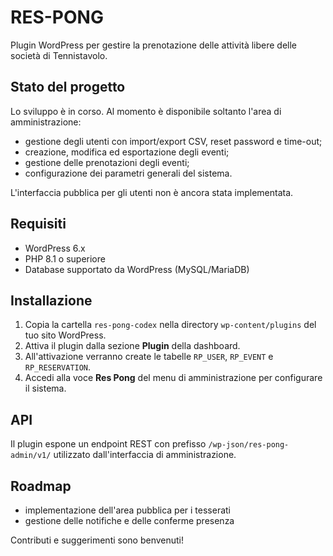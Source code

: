 # RES-PONG
Plugin WordPress per gestire la prenotazione delle attività libere delle società di Tennistavolo.

## Stato del progetto
Lo sviluppo è in corso. Al momento è disponibile soltanto l'area di amministrazione:
- gestione degli utenti con import/export CSV, reset password e time-out;
- creazione, modifica ed esportazione degli eventi;
- gestione delle prenotazioni degli eventi;
- configurazione dei parametri generali del sistema.

L'interfaccia pubblica per gli utenti non è ancora stata implementata.

## Requisiti
- WordPress 6.x
- PHP 8.1 o superiore
- Database supportato da WordPress (MySQL/MariaDB)

## Installazione
1. Copia la cartella `res-pong-codex` nella directory `wp-content/plugins` del tuo sito WordPress.
2. Attiva il plugin dalla sezione **Plugin** della dashboard.
3. All'attivazione verranno create le tabelle `RP_USER`, `RP_EVENT` e `RP_RESERVATION`.
4. Accedi alla voce **Res Pong** del menu di amministrazione per configurare il sistema.

## API
Il plugin espone un endpoint REST con prefisso `/wp-json/res-pong-admin/v1/` utilizzato dall'interfaccia di amministrazione.

## Roadmap
- implementazione dell'area pubblica per i tesserati
- gestione delle notifiche e delle conferme presenza

Contributi e suggerimenti sono benvenuti!
